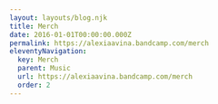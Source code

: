 ```yaml
---
layout: layouts/blog.njk
title: Merch
date: 2016-01-01T00:00:00.000Z
permalink: https://alexiaavina.bandcamp.com/merch
eleventyNavigation: 
  key: Merch
  parent: Music
  url: https://alexiaavina.bandcamp.com/merch
  order: 2
---
```

